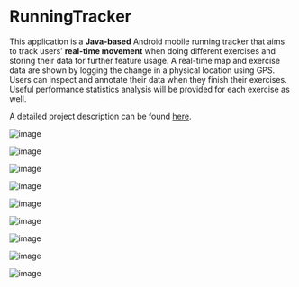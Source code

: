 # RunningTracker
This application is a **Java-based** Android mobile running tracker that aims to track users’ **real-time movement** when doing different exercises and storing their data for further feature usage. 
A real-time map and exercise data are shown by logging the change in a physical location using GPS. Users can inspect and annotate their data when they finish their exercises. 
Useful performance statistics analysis will be provided for each exercise as well.

A detailed project description can be found [here](doc/RunningTracker_description.pdf). 

![image](https://github.com/user-attachments/assets/637d670f-ae38-4caa-9620-b286eff1439d)

![image](https://github.com/user-attachments/assets/8dfe4b0e-1b4f-4edf-a0ca-b1b01c59c082)

![image](https://github.com/user-attachments/assets/cb8f568c-9816-494e-86a1-2d75a75d4298)

![image](https://github.com/user-attachments/assets/33d29aa2-a2d8-459b-b7c9-5481b0bfcedb)

![image](https://github.com/user-attachments/assets/cb7ed6b3-7822-4414-af61-994fb9d1517c)

![image](https://github.com/user-attachments/assets/d1023b5e-d965-4a51-9a1f-7c5def906e9a)

![image](https://github.com/user-attachments/assets/bd5cc483-d068-4701-a1d8-e9ae02451879)

![image](https://github.com/user-attachments/assets/25e03de6-dee9-4f49-ac70-51d88712e685)

![image](https://github.com/user-attachments/assets/e5bbbf6e-295f-45ad-a3d1-ee3257a3339a)
